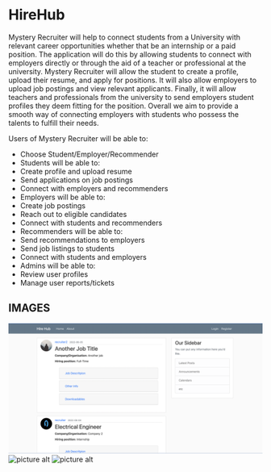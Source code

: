 # HireHub
Mystery Recruiter will help to connect students from a University with relevant career opportunities whether that be an internship or a paid position. The application will do this by allowing students to connect with employers directly or through the aid of a teacher or professional at the university. Mystery Recruiter will allow the student to create a profile, upload their resume, and apply for positions. It will also allow employers to upload job postings and view relevant applicants. Finally, it will allow teachers and professionals from the university to send employers student profiles they deem fitting for the position. Overall we aim to provide a smooth way of connecting employers with students who possess the talents to fulfill their needs.

Users of Mystery Recruiter will be able to:
*	Choose Student/Employer/Recommender
*	Students will be able to:
*	Create profile and upload resume
*	Send applications on job postings
*	Connect with employers and recommenders
*	Employers will be able to:
*	Create job postings
*	Reach out to eligible candidates
*	Connect with students and recommenders
*	Recommenders will be able to:
*	Send recommendations to employers
*	Send job listings to students
*	Connect with students and employers
*	Admins will be able to:
*	Review user profiles
*	Manage user reports/tickets

## IMAGES
![picture alt](img_desc1.png "Description image 1")
![picture alt](img_desc2 "Description image 2")
![picture alt](img_desc3 "Description image 3")
